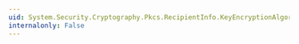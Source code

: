 ```yaml
---
uid: System.Security.Cryptography.Pkcs.RecipientInfo.KeyEncryptionAlgorithm
internalonly: False
---
```

